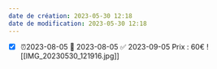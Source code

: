 ```yaml
---
date de création: 2023-05-30 12:18
date de modification: 2023-05-30 12:18
---
```

- [x] ⏰2023-08-05 📅 2023-08-05 ✅ 2023-09-05
Prix : 60€
![[IMG_20230530_121916.jpg]]